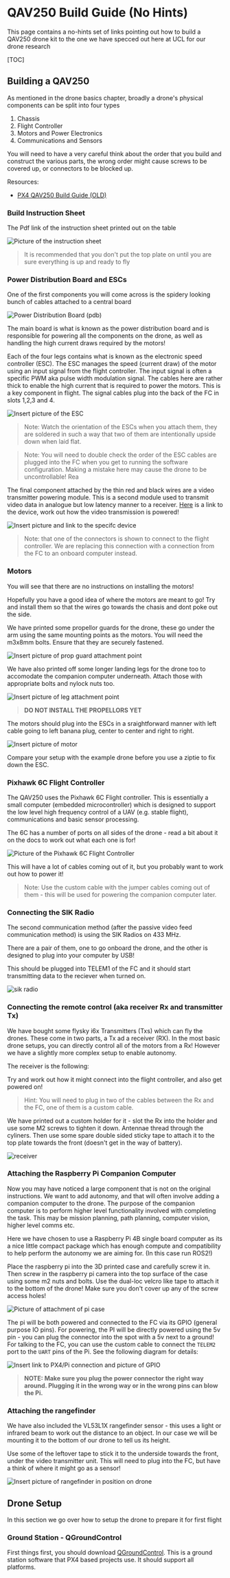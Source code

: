 # QAV250 Build Guide (No Hints)

This page contains a no-hints set of links pointing out how to build a QAV250 drone kit to the one we have specced out here at UCL for our drone research 

[TOC]

## Building a QAV250

As mentioned in the drone basics chapter, broadly a drone's physical components can be split into four types 

1. Chassis
2. Flight Controller
3. Motors and Power Electronics 
4. Communications and Sensors

You will need to have a very careful think about the order that you build and construct the various parts, the wrong order might cause screws to be covered up, or connectors to be blocked up. 

Resources:

- [PX4 QAV250 Build Guide (OLD)](https://docs.px4.io/v1.14/en/frames_multicopter/holybro_qav250_pixhawk4_mini.html)

### Build Instruction Sheet

The Pdf link of the instruction sheet printed out on the table

![Picture of the instruction sheet](images/build_sheet.png)

> It is recommended that you don't put the top plate on until you are sure everything is up and ready to fly

### Power Distribution Board and ESCs 

One of the first components you will come across is the spidery looking bunch of cables attached to a central board

![Power Distribution Board (pdb)](images/pdb_connections.png)

The main board is what is known as the power distribution board and is responsible for powering all the components on the drone, as well as handling the high current draws required by the motors! 

Each of the four legs contains what is known as the electronic speed controller (ESC). The ESC manages the speed (current draw) of the motor using an input signal from the flight controller. The input signal is often a specific PWM aka pulse width modulation signal. The cables here are rather thick to enable the high current that is required to power the motors. This is a key component in flight. The signal cables plug into the back of the FC in slots 1,2,3 and 4. 

![Insert picture of the ESC](images/esc_connection.png)

> Note: Watch the orientation of the ESCs when you attach them, they are soldered in such a way that two of them are intentionally upside down when laid flat. 

> Note: You will need to double check the order of the ESC cables are plugged into the FC when you get to running the software configuration. Making a mistake here may cause the drone to be uncontrollable! Rea

The final component attached by the thin red and black wires are a video transmitter powering module. This is a second module used to transmit video data in analogue but low latency manner to a receiver. [Here](https://holybro.com/products/micro-power-module-pm06-v2?srsltid=AfmBOoomwZmf0czXNVOHfgPkEa4Q1scswnvMRG8EOWrfR6RyyRrEZqo-) is a link to the device, work out how the video transmission is powered! 

![Insert picture and link to the specifc device](images/osd.png)

> Note: that one of the connectors is shown to connect to the flight controller. We are replacing this connection with a connection from the FC to an onboard computer instead. 

### Motors

You will see that there are no instructions on installing the motors! 

Hopefully you have a good idea of where the motors are meant to go! Try and install them so that the wires go towards the chasis and dont poke out the side. 

We have printed some propellor guards for the drone, these go under the arm using the same mounting points as the motors. You will need the m3x8mm bolts. Ensure that they are securely fastened.

![Insert picture of prop guard attachment point](images/prop_guard.png)

We have also printed off some longer landing legs for the drone too to accomodate the companion computer underneath. Attach those with appropriate bolts and nylock nuts too.

![Insert picture of leg attachment point](images/leg_parts.png)

> **DO NOT INSTALL THE PROPELLORS YET**

The motors should plug into the ESCs in a sraightforward manner with left cable going to left banana plug, center to center and right to right. 

![Insert picture of motor](images/esc_connection.png)

Compare your setup with the example drone before you use a ziptie to fix down the ESC. 

### Pixhawk 6C Flight Controller

The QAV250 uses the Pixhawk 6C Flight controller. This is essentially a small computer (embedded microcontroller) which is designed to support the low level high frequency control of a UAV (e.g. stable flight), communications and basic sensor processing. 

The 6C has a number of ports on all sides of the drone - read a bit about it on the docs to work out what each one is for! 

![Picture of the Pixhawk 6C Flight Controller](images/pixhawk6c.png)

This will have a lot of cables coming out of it, but you probably want to work out how to power it! 

> Note: Use the custom cable with the jumper cables coming out of them - this will be used for powering the companion computer later. 

### Connecting the SIK Radio

The second communication method (after the passive video feed communication method) is using the SIK Radios on 433 MHz. 

There are a pair of them, one to go onboard the drone, and the other is designed to plug into your computer by USB! 

This should be plugged into TELEM1 of the FC and it should start transmitting data to the reciever when turned on. 

![sik radio](images/sik_radio.png)

### Connecting the remote control (aka receiver Rx and transmitter Tx)

We have bought some flysky i6x Transmitters (Txs) which can fly the drones. These come in two parts, a Tx ad a receiver (RX). In the most basic drone setups, you can directly control all of the motors from a Rx! However we have a slightly more complex setup to enable autonomy. 

The receiver is the following: 

Try and work out how it might connect into the flight controller, and also get powered on! 

> Hint: You will need to plug in two of the cables between the Rx and the FC, one of them is a custom cable. 

We have printed out a custom holder for it - slot the Rx into the holder and use some M2 screws to tighten it down. Antennae thread through the cyliners. Then use some spare double sided sticky tape to attach it to the top plate towards the front (doesn't get in the way of battery). 

![receiver](images/receiver.png)

### Attaching the Raspberry Pi Companion Computer

Now you may have noticed a large component that is not on the original instructions. We want to add autonomy, and that will often involve adding a companion computer to the drone. The purpose of the companion computer is to perform higher level functionality involved with completing the task. This may be mission planning, path planning, computer vision, higher level comms etc. 

Here we have chosen to use a Raspberry Pi 4B single board computer as its a nice little compact package which has enough compute and compatibility to help perform the autonomy we are aiming for. (In this case run ROS2!)

Place the raspberry pi into the 3D printed case and carefully screw it in. Then screw in the raspberry pi camera into the top surface of the case using some m2 nuts and bolts. Use the dual-loc velcro like tape to attach it to the bottom of the drone! Make sure you don't cover up any of the screw access holes! 

![Picture of attachment of pi case](images/pi_case.png)

The pi will be both powered and connected to the FC via its GPIO (general purpose IO pins). For powering, the PI will be directly powered using the 5v pin - you can plug the connector into the spot with a 5v next to a ground! For talking to the FC, you can use the custom cable to connect the `TELEM2` port to the `UART` pins of the Pi. See the following diagram for details:

![Insert link to PX4/Pi connection and picture of GPIO](images/pi_connection.png)

> **NOTE: Make sure you plug the power connector the right way around. Plugging it in the wrong way or in the wrong pins can blow the Pi.**

### Attaching the rangefinder

We have also included the VL53L1X rangefinder sensor - this uses a light or infrared beam to work out the distance to an object. In our case we will be mounting it to the bottom of our drone to tell us its height. 

Use some of the leftover tape to stick it to the underside towards the front, under the video transmitter unit. This will need to plug into the FC, but have a think of where it might go as a sensor! 

![Insert picture of rangefinder in position on drone](images/rangefinder.png)

## Drone Setup

In this section we go over how to setup the drone to prepare it for first flight

### Ground Station - QGroundControl

First things first, you should download [QGroundControl](https://docs.qgroundcontrol.com/master/en/qgc-user-guide/getting_started/download_and_install.html). This is a ground station software that PX4 based projects use. It should support all platforms. 

